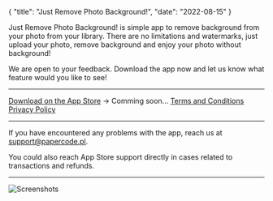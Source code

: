 {
  "title": "Just Remove Photo Background!",
  "date": "2022-08-15"
}

Just Remove Photo Background! is simple app to remove background from your photo from your library. 
There are no limitations and watermarks, just upload your photo, remove background and enjoy your photo without background! 

We are open to your feedback. Download the app now and let us know what feature would you like to see!

---

[Download on the App Store](#) -> Comming soon...
[Terms and Conditions](terms)  
[Privacy Policy](privacy)

---

If you have encountered any problems with the app, reach us at support@papercode.pl.

You could also reach App Store support directly in cases related to transactions and refunds.

---

![Screenshots](RemovePhotoBackground.png)
